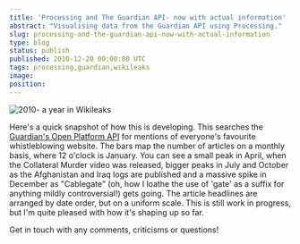 ```yaml
---
title: 'Processing and The Guardian API- now with actual information'
abstract: "Visualising data from the Guardian API using Processing."
slug: processing-and-the-guardian-api-now-with-actual-information
type: blog
status: publish
published: 2010-12-20 00:00:00 UTC
tags: processing,guardian,wikileaks
image: 
position: 
---
```


![2010- a year in Wikileaks](/images/2010--a-year-in-wikileaks_5277131634_o.jpg)

Here's a quick snapshot of how this is
developing. This searches the [Guardian's Open Platform API][2] for mentions of everyone's favourite whistleblowing
website. The bars map the number of articles on a monthly basis, where
12 o'clock is January. You can see a small peak in April, when the
Collateral Murder video was released, bigger peaks in July and October
as the Afghanistan and Iraq logs are published and a massive spike in
December as \"Cablegate\" (oh, how I loathe the use of 'gate' as a
suffix for anything mildly controversial!) gets going. The article
headlines are arranged by date order, but on a uniform scale. This is
still work in progress, but I'm quite pleased with how it's shaping up
so far.

Get in touch with any comments, criticisms or questions!


[2]: http://www.guardian.co.uk/open-platform
